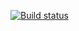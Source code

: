 [![Build status](https://ci.appveyor.com/api/projects/status/4sq5y3xdvruw72lk?svg=true)](https://ci.appveyor.com/project/DurckinaMilana/object-reflection-proxy)